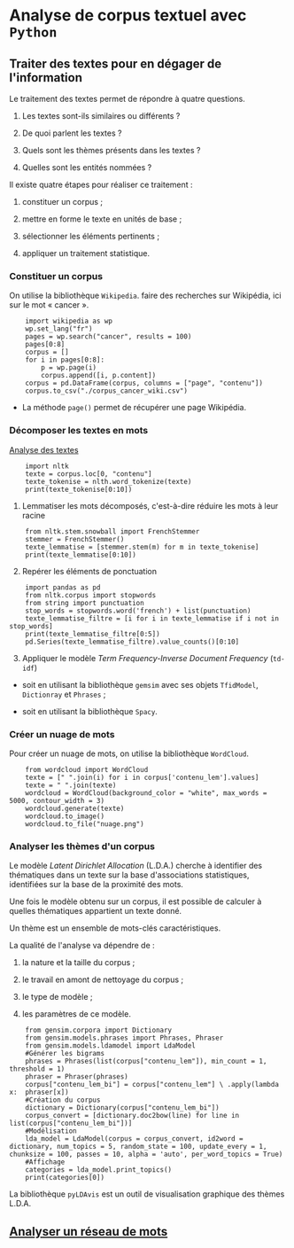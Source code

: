 # Analyse de corpus textuel avec `Python`

## Traiter des textes pour en dégager de l'information

Le traitement des textes permet de répondre à quatre questions.

1. Les textes sont-ils similaires ou différents ?

2. De quoi parlent les textes ?

3. Quels sont les thèmes présents dans les textes ?

4. Quelles sont les entités nommées ?

Il existe quatre étapes pour réaliser ce traitement :

1. constituer un corpus ;

2. mettre en forme le texte en unités de base ;

3. sélectionner les éléments pertinents ;

4. appliquer un traitement statistique.

### Constituer un corpus

On utilise la bibliothèque `Wikipedia`.  faire des recherches sur Wikipédia, ici sur le mot « cancer ».

```
    import wikipedia as wp
    wp.set_lang("fr")
    pages = wp.search("cancer", results = 100)
    pages[0:8]
    corpus = []
    for i in pages[0:8]:
        p = wp.page(i)
        corpus.append([i, p.content])
    corpus = pd.DataFrame(corpus, columns = ["page", "contenu"])
    corpus.to_csv("./corpus_cancer_wiki.csv")
```

- La méthode `page()` permet de récupérer une page Wikipédia.

### Décomposer les textes en mots

[Analyse des textes](http://www.iramuteq.org)

```
    import nltk
    texte = corpus.loc[0, "contenu"]
    texte_tokenise = nlth.word_tokenize(texte)
    print(texte_tokenise[0:10])
```

1. Lemmatiser les mots décomposés, c'est-à-dire réduire les mots à leur racine

```
    from nltk.stem.snowball import FrenchStemmer
    stemmer = FrenchStemmer()
    texte_lemmatise = [stemmer.stem(m) for m in texte_tokenise]
    print(texte_lemmatise[0:10])
```

2. Repérer les éléments de ponctuation

```
    import pandas as pd
    from nltk.corpus import stopwords
    from string import punctuation
    stop_words = stopwords.word('french') + list(punctuation)
    texte_lemmatise_filtre = [i for i in texte_lemmatise if i not in stop_words]
    print(texte_lemmatise_filtre[0:5])
    pd.Series(texte_lemmatise_filtre).value_counts()[0:10]
```

3. Appliquer le modèle *Term Frequency-Inverse Document Frequency* (`td-idf`)

- soit en utilisant la bibliothèque `gemsim` avec ses objets `TfidModel`, `Dictionray` et `Phrases` ;

- soit en utilisant la bibliothèque `Spacy`.

### Créer un nuage de mots

Pour créer un nuage de mots, on utilise la bibliothèque `WordCloud`.

```
    from wordcloud import WordCloud
    texte = [" ".join(i) for i in corpus['contenu_lem'].values]
    texte = " ".join(texte)
    wordcloud = WordCloud(background_color = "white", max_words = 5000, contour_width = 3)
    wordcloud.generate(texte)
    wordcloud.to_image()
    wordcloud.to_file("nuage.png")
```

### Analyser les thèmes d'un corpus

Le modèle *Latent Dirichlet Allocation* (L.D.A.) cherche à identifier des thématiques dans un texte sur la base d'associations statistiques, identifiées sur la base de la proximité des mots.

Une fois le modèle obtenu sur un corpus, il est possible de calculer à quelles thématiques appartient un texte donné.

Un thème est un ensemble de mots-clés caractéristiques.

La qualité de l'analyse va dépendre de :

1. la nature et la taille du corpus ;

2. le travail en amont de nettoyage du corpus ;

3. le type de modèle ;

4. les paramètres de ce modèle.

```
    from gensim.corpora import Dictionary
    from gensim.models.phrases import Phrases, Phraser
    from gensim.models.ldamodel import LdaModel
    #Générer les bigrams
    phrases = Phrases(list(corpus["contenu_lem"]), min_count = 1, threshold = 1)
    phraser = Phraser(phrases)
    corpus["contenu_lem_bi"] = corpus["contenu_lem"] \ .apply(lambda x:  phraser[x])
    #Création du corpus
    dictionary = Dictionary(corpus["contenu_lem_bi"])
    corpus_convert = [dictionary.doc2bow(line) for line in list(corpus["contenu_lem_bi"])]
    #Modélisation
    lda_model = LdaModel(corpus = corpus_convert, id2word = dictionary, num_topics = 5, random_state = 100, update_every = 1, chunksize = 100, passes = 10, alpha = 'auto', per_word_topics = True)
    #Affichage
    categories = lda_model.print_topics()
    print(categories[0])
```

La bibliothèque `pyLDAvis` est un outil de visualisation graphique des thèmes L.D.A.

## [Analyser un réseau de mots](./PYTHON-ANALYSE-DE-RESEAUX.md)
